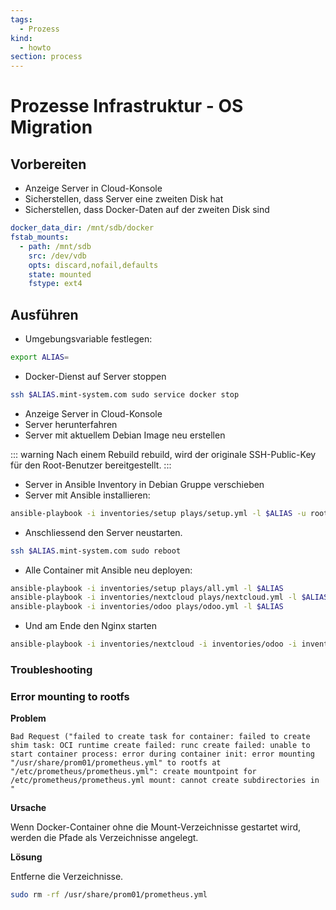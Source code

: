```yaml
---
tags:
  - Prozess
kind:
  - howto
section: process
---
```


# Prozesse Infrastruktur - OS Migration

## Vorbereiten

- Anzeige Server in Cloud-Konsole
- Sicherstellen, dass Server eine zweiten Disk hat
- Sicherstellen, dass Docker-Daten auf der zweiten Disk sind

```yml
docker_data_dir: /mnt/sdb/docker
fstab_mounts:
  - path: /mnt/sdb
    src: /dev/vdb
    opts: discard,nofail,defaults
    state: mounted
    fstype: ext4
```

## Ausführen

- Umgebungsvariable festlegen:

```bash
export ALIAS=
```

- Docker-Dienst auf Server stoppen

```bash
ssh $ALIAS.mint-system.com sudo service docker stop
```

- Anzeige Server in Cloud-Konsole
- Server herunterfahren
- Server mit aktuellem Debian Image neu erstellen

::: warning
Nach einem Rebuild rebuild, wird der originale SSH-Public-Key für den Root-Benutzer bereitgestellt.
:::

- Server in Ansible Inventory in Debian Gruppe verschieben
- Server mit Ansible installieren:

```bash
ansible-playbook -i inventories/setup plays/setup.yml -l $ALIAS -u root
```

- Anschliessend den Server neustarten.

```bash
ssh $ALIAS.mint-system.com sudo reboot
```

- Alle Container mit Ansible neu deployen:

```bash
ansible-playbook -i inventories/setup plays/all.yml -l $ALIAS
ansible-playbook -i inventories/nextcloud plays/nextcloud.yml -l $ALIAS
ansible-playbook -i inventories/odoo plays/odoo.yml -l $ALIAS
```

- Und am Ende den Nginx starten

```bash
ansible-playbook -i inventories/nextcloud -i inventories/odoo -i inventories/setup plays/nginx.yml -l $ALIAS --skip-tags check
```

### Troubleshooting

### Error mounting to rootfs

**Problem**

```
Bad Request ("failed to create task for container: failed to create shim task: OCI runtime create failed: runc create failed: unable to start container process: error during container init: error mounting "/usr/share/prom01/prometheus.yml" to rootfs at "/etc/prometheus/prometheus.yml": create mountpoint for /etc/prometheus/prometheus.yml mount: cannot create subdirectories in "
```

**Ursache**

Wenn Docker-Container ohne die Mount-Verzeichnisse gestartet wird, werden die Pfade als Verzeichnisse angelegt.

**Lösung**

Entferne die Verzeichnisse.

```bash
sudo rm -rf /usr/share/prom01/prometheus.yml
```
